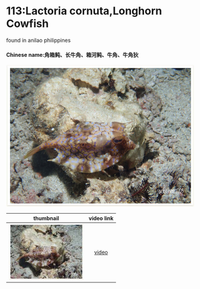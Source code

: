 # 113:Lactoria cornuta,Longhorn Cowfish

found in anilao philippines

#### Chinese name:角箱鲀、长牛角、箱河鲀、牛角、牛角狄

![](../../.gitbook/assets/lactoria-cornuta.jpg)

| thumbnail | video link |
| :---: | :---: |
| ![](../../.gitbook/assets/small-lactoria-cornuta.jpg)  | [video](https://drive.google.com/open?id=1KwdFPx2uAG0icP45aiLoXrBJGJzo5feu) |

